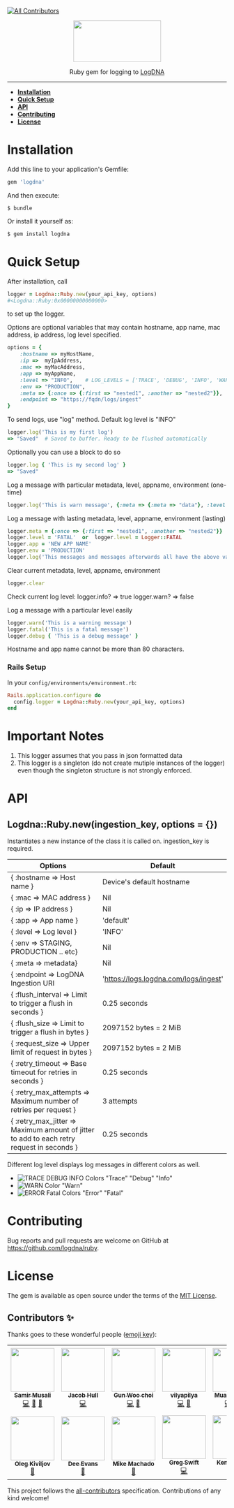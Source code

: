 
<!-- ALL-CONTRIBUTORS-BADGE:START - Do not remove or modify this section -->
[![All Contributors](https://img.shields.io/badge/all_contributors-14-orange.svg?style=flat-square)](#contributors-)
<!-- ALL-CONTRIBUTORS-BADGE:END -->
<p align="center">
  <a href="https://app.logdna.com">
    <img height="95" width="201" src="https://raw.githubusercontent.com/logdna/artwork/master/logo%2Bruby.png">
  </a>
  <p align="center">Ruby gem for logging to <a href="https://app.logdna.com">LogDNA</a></p>
</p>

---

* **[Installation](#installation)**
* **[Quick Setup](#quick-setup)**
* **[API](#api)**
* **[Contributing](#contributing)**
* **[License](#license)**

# Installation

Add this line to your application's Gemfile:

```ruby
gem 'logdna'
```

And then execute:

    $ bundle

Or install it yourself as:

```bash
$ gem install logdna
```



# Quick Setup

After installation, call

```ruby
logger = Logdna::Ruby.new(your_api_key, options)
#<Logdna::Ruby:0x00000000000000>
```

to set up the logger.

Options are optional variables that may contain hostname, app name, mac address, ip address, log level specified.

```ruby
options = {
    :hostname => myHostName,
    :ip =>  myIpAddress,
    :mac => myMacAddress,
    :app => myAppName,
    :level => "INFO",    # LOG_LEVELS = ['TRACE', 'DEBUG', 'INFO', 'WARN', 'ERROR', 'FATAL'] or your customized log level (custom levels for Rails have to be sent with a log message)
    :env => "PRODUCTION",
    :meta => {:once => {:first => "nested1", :another => "nested2"}},
    :endpoint => "https://fqdn/logs/ingest"
}
```

To send logs, use "log" method. Default log level is "INFO"

```ruby
logger.log('This is my first log')
=> "Saved"  # Saved to buffer. Ready to be flushed automatically
```

Optionally you can use a block to do so

```ruby
logger.log { 'This is my second log' }
=> "Saved"
```

Log a message with particular metadata, level, appname, environment (one-time)

```ruby
logger.log('This is warn message', {:meta => {:meta => "data"}, :level => "WARN", :app => "awesome", :env => "DEVELOPMENT"})
```

Log a message with lasting metadata, level, appname, environment (lasting)

```ruby
logger.meta = {:once => {:first => "nested1", :another => "nested2"}}
logger.level = 'FATAL'  or  logger.level = Logger::FATAL
logger.app = 'NEW APP NAME'
logger.env = 'PRODUCTION'
logger.log('This messages and messages afterwards all have the above values')
```

Clear current metadata, level, appname, environment

```ruby
logger.clear
```

Check current log level:
    logger.info? => true
    logger.warn? => false

Log a message with a particular level easily

```ruby
logger.warn('This is a warning message')
logger.fatal('This is a fatal message')
logger.debug { 'This is a debug message' }
```

Hostname and app name cannot be more than 80 characters.

### Rails Setup

In your `config/environments/environment.rb`:

```ruby
Rails.application.configure do
  config.logger = Logdna::Ruby.new(your_api_key, options)
end
```

# Important Notes

1. This logger assumes that you pass in json formatted data
2. This logger is a singleton (do not create mutiple instances of the logger) even though the singleton structure is not strongly enforced.

# API

## Logdna::Ruby.new(ingestion_key, options = {})

Instantiates a new instance of the class it is called on. ingestion_key is required.

| Options | Default |
|---------|---------|
|{ :hostname => Host name } | Device's default hostname |
|{ :mac => MAC address } | Nil |
|{ :ip => IP address } | Nil |
|{ :app => App name } | 'default' |
|{ :level => Log level } | 'INFO' |
|{ :env => STAGING, PRODUCTION .. etc} | Nil |
|{ :meta => metadata} | Nil |
|{ :endpoint => LogDNA Ingestion URI | 'https://logs.logdna.com/logs/ingest' |
|{ :flush_interval => Limit to trigger a flush in seconds } | 0.25 seconds |
|{ :flush_size => Limit to trigger a flush in bytes } | 2097152 bytes = 2 MiB |
|{ :request_size => Upper limit of request in bytes } | 2097152 bytes = 2 MiB |
|{ :retry_timeout => Base timeout for retries in seconds } | 0.25 seconds |
|{ :retry_max_attempts => Maximum number of retries per request } | 3 attempts |
|{ :retry_max_jitter => Maximum amount of jitter to add to each retry request in seconds } | 0.25 seconds |

Different log level displays log messages in different colors as well.
- ![TRACE DEBUG INFO Colors](https://placehold.it/15/515151/000000?text=+)   "Trace"  "Debug"  "Info"
- ![WARN Color](https://placehold.it/15/ec9563/000000?text=+)   "Warn"
- ![ERROR Fatal Colors](https://placehold.it/15/e37e7d/000000?text=+)   "Error"  "Fatal"



# Contributing

Bug reports and pull requests are welcome on GitHub at https://github.com/logdna/ruby.


# License

The gem is available as open source under the terms of the [MIT License](http://opensource.org/licenses/MIT).

## Contributors ✨

Thanks goes to these wonderful people ([emoji key](https://allcontributors.org/docs/en/emoji-key)):

<!-- ALL-CONTRIBUTORS-LIST:START - Do not remove or modify this section -->
<!-- prettier-ignore-start -->
<!-- markdownlint-disable -->
<table>
  <tr>
    <td align="center"><a href="https://github.com/smusali"><img src="https://avatars.githubusercontent.com/u/34287490?v=4?s=100" width="100px;" alt=""/><br /><sub><b>Samir Musali</b></sub></a><br /><a href="https://github.com/logdna/ruby/commits?author=smusali" title="Code">💻</a> <a href="https://github.com/logdna/ruby/commits?author=smusali" title="Documentation">📖</a> <a href="#maintenance-smusali" title="Maintenance">🚧</a></td>
    <td align="center"><a href="https://github.com/jakedipity"><img src="https://avatars.githubusercontent.com/u/29671917?v=4?s=100" width="100px;" alt=""/><br /><sub><b>Jacob Hull</b></sub></a><br /><a href="https://github.com/logdna/ruby/commits?author=jakedipity" title="Code">💻</a></td>
    <td align="center"><a href="https://github.com/MattChoi1"><img src="https://avatars.githubusercontent.com/u/19616902?v=4?s=100" width="100px;" alt=""/><br /><sub><b>Gun Woo choi</b></sub></a><br /><a href="https://github.com/logdna/ruby/commits?author=MattChoi1" title="Code">💻</a> <a href="https://github.com/logdna/ruby/commits?author=MattChoi1" title="Documentation">📖</a></td>
    <td align="center"><a href="https://github.com/vilyapilya"><img src="https://avatars.githubusercontent.com/u/17367511?v=4?s=100" width="100px;" alt=""/><br /><sub><b>vilyapilya</b></sub></a><br /><a href="https://github.com/logdna/ruby/commits?author=vilyapilya" title="Code">💻</a> <a href="https://github.com/logdna/ruby/commits?author=vilyapilya" title="Documentation">📖</a></td>
    <td align="center"><a href="https://github.com/respectus"><img src="https://avatars.githubusercontent.com/u/1046364?v=4?s=100" width="100px;" alt=""/><br /><sub><b>Muaz Siddiqui</b></sub></a><br /><a href="https://github.com/logdna/ruby/commits?author=respectus" title="Code">💻</a> <a href="#maintenance-respectus" title="Maintenance">🚧</a> <a href="https://github.com/logdna/ruby/pulls?q=is%3Apr+reviewed-by%3Arespectus" title="Reviewed Pull Requests">👀</a></td>
    <td align="center"><a href="https://github.com/badosu"><img src="https://avatars.githubusercontent.com/u/347552?v=4?s=100" width="100px;" alt=""/><br /><sub><b>Amadeus Folego</b></sub></a><br /><a href="https://github.com/logdna/ruby/issues?q=author%3Abadosu" title="Bug reports">🐛</a></td>
    <td align="center"><a href="https://github.com/mansoorelahi"><img src="https://avatars.githubusercontent.com/u/858265?v=4?s=100" width="100px;" alt=""/><br /><sub><b>Mansoor</b></sub></a><br /><a href="https://github.com/logdna/ruby/issues?q=author%3Amansoorelahi" title="Bug reports">🐛</a></td>
  </tr>
  <tr>
    <td align="center"><a href="https://github.com/oleg-kiviljov"><img src="https://avatars.githubusercontent.com/u/10065250?v=4?s=100" width="100px;" alt=""/><br /><sub><b>Oleg Kiviljov</b></sub></a><br /><a href="https://github.com/logdna/ruby/issues?q=author%3Aoleg-kiviljov" title="Bug reports">🐛</a></td>
    <td align="center"><a href="https://flybreeze.com/"><img src="https://avatars.githubusercontent.com/u/1904267?v=4?s=100" width="100px;" alt=""/><br /><sub><b>Dee Evans</b></sub></a><br /><a href="https://github.com/logdna/ruby/issues?q=author%3ADeekor" title="Bug reports">🐛</a></td>
    <td align="center"><a href="https://github.com/machadolab"><img src="https://avatars.githubusercontent.com/u/1002843?v=4?s=100" width="100px;" alt=""/><br /><sub><b>Mike Machado</b></sub></a><br /><a href="https://github.com/logdna/ruby/issues?q=author%3Amachadolab" title="Bug reports">🐛</a></td>
    <td align="center"><a href="http://nytefyre.net/"><img src="https://avatars.githubusercontent.com/u/372939?v=4?s=100" width="100px;" alt=""/><br /><sub><b>Greg Swift</b></sub></a><br /><a href="https://github.com/logdna/ruby/commits?author=gregswift" title="Code">💻</a></td>
    <td align="center"><a href="https://github.com/Kenneth-KT"><img src="https://avatars.githubusercontent.com/u/2994474?v=4?s=100" width="100px;" alt=""/><br /><sub><b>Kenneth-KT</b></sub></a><br /><a href="https://github.com/logdna/ruby/commits?author=Kenneth-KT" title="Code">💻</a></td>
    <td align="center"><a href="https://ximian.io/"><img src="https://avatars.githubusercontent.com/u/518143?v=4?s=100" width="100px;" alt=""/><br /><sub><b>Peter Jönsson</b></sub></a><br /><a href="#infra-mindjiver" title="Infrastructure (Hosting, Build-Tools, etc)">🚇</a></td>
    <td align="center"><a href="https://github.com/zeldanut"><img src="https://avatars.githubusercontent.com/u/33665323?v=4?s=100" width="100px;" alt=""/><br /><sub><b>Phil Ciampini</b></sub></a><br /><a href="https://github.com/logdna/ruby/commits?author=zeldanut" title="Code">💻</a> <a href="https://github.com/logdna/ruby/commits?author=zeldanut" title="Tests">⚠️</a></td>
  </tr>
</table>

<!-- markdownlint-restore -->
<!-- prettier-ignore-end -->

<!-- ALL-CONTRIBUTORS-LIST:END -->

This project follows the [all-contributors](https://github.com/all-contributors/all-contributors) specification. Contributions of any kind welcome!

